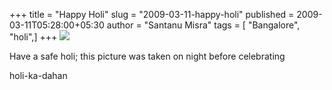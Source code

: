 +++
title = "Happy Holi"
slug = "2009-03-11-happy-holi"
published = 2009-03-11T05:28:00+05:30
author = "Santanu Misra"
tags = [ "Bangalore", "holi",]
+++
[![](../images/thumbnails/2009-03-11-happy-holi-holi.jpg)](../images/2009-03-11-happy-holi-holi.jpg)



Have a safe holi; this picture was taken on night before celebrating

holi-ka-dahan
